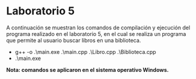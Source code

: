 # Laboratorio 5

A continuación se muestran los comandos de compilación y ejecución del programa realizado en el laboratorio 5, en el cual se realiza un programa que permite al usuario buscar libros en una biblioteca.

- g++ -o .\main.exe .\main.cpp .\Libro.cpp .\Biblioteca.cpp
- .\main.exe

**Nota: comandos se aplicaron en el sistema operativo Windows.**